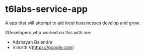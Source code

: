 # t6labs-service-app
A app that will attempt to aid local bussinesses develop and grow.

#Developers who worked on this with me:
* Adshayan Balendra
* Vinorth V(https://google.com)
